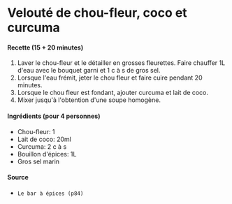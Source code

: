 # Velouté de chou-fleur, coco et curcuma

#### Recette (15 + 20 minutes)

1. Laver le chou-fleur et le détailler en grosses fleurettes. Faire chauffer 1L d'eau avec le bouquet garni et 1 c à s de gros sel.
2. Lorsque l'eau frémit, jeter le chou fleur et faire cuire pendant 20 minutes. 
3. Lorsque le chou fleur est fondant, ajouter curcuma et lait de coco.
4. Mixer jusqu'à l'obtention d'une soupe homogène.

#### Ingrédients (pour 4 personnes)

- Chou-fleur: 1
- Lait de coco: 20ml
- Curcuma: 2 c à s 
- Bouillon d'épices: 1L
- Gros sel marin

#### Source

- `Le bar à épices (p84)`